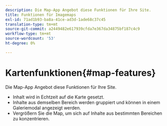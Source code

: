 ```yaml
---
description: Die Map-App Angebot diese Funktionen für Ihre Site.
title: Funktionen für Imagemaps
exl-id: 71ad1b93-ba8a-41ce-ad3d-1ade68c37c45
translation-type: tm+mt
source-git-commit: a2449482e617939cfda7e367da34875bf187c4c9
workflow-type: tm+mt
source-wordcount: '53'
ht-degree: 0%

---
```


# Kartenfunktionen{#map-features}

Die Map-App Angebot diese Funktionen für Ihre Site.



* Inhalt wird in Echtzeit auf die Karte gesetzt.
* Inhalte aus demselben Bereich werden gruppiert und können in einem Galeriemodal angezeigt werden.
* Vergrößern Sie die Map, um sich auf Inhalte aus bestimmten Bereichen zu konzentrieren.
